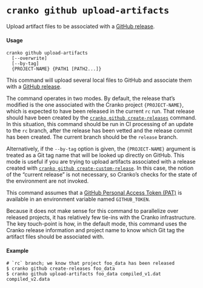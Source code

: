 # `cranko github upload-artifacts`

Upload artifact files to be associated with a [GitHub release][gh-releases].

[gh-releases]: https://docs.github.com/en/github/administering-a-repository/about-releases

#### Usage

```
cranko github upload-artifacts
  [--overwrite]
  [--by-tag]
  {PROJECT-NAME} {PATH1 [PATH2...]}
```

This command will upload several local files to GitHub and associate them with
a [GitHub release][gh-releases].

The command operates in two modes. By default, the release that’s modified is
the one associated with the Cranko project `{PROJECT-NAME}`, which is expected
to have been released in the current `rc` run. That release should have been
created by the [`cranko github create-releases`](./github-create-releases.md)
command. In this situation, this command should be run in CI processing of an
update to the `rc` branch, after the release has been vetted and the release
commit has been created. The current branch should be the `release` branch.

Alternatively, if the `--by-tag` option is given, the `{PROJECT-NAME}` argument
is treated as a Git tag name that will be looked up directly on GitHub. This
mode is useful if you are trying to upload artifacts associated with a release
created with [`cranko github
create-custom-release`](./github-create-custom-release.md). In this case, the
notion of the “current release” is not necessary, so Cranko’s checks for the
state of the environment are not invoked.

This command assumes that a [GitHub Personal Access Token (PAT)](gh-pats) is
available in an environment variable named `GITHUB_TOKEN`.

[gh-pats]: https://docs.github.com/en/github/authenticating-to-github/creating-a-personal-access-token

Because it does not make sense for this command to parallelize over released
projects, it has relatively few tie-ins with the Cranko infrastructure. The key
touch-point is how, in the default mode, this command uses the Cranko release
information and project name to know which Git tag the artifact files should be
associated with.

#### Example

```shell
# `rc` branch; we know that project foo_data has been released
$ cranko github create-releases foo_data
$ cranko github upload-artifacts foo_data compiled_v1.dat compiled_v2.data
```
